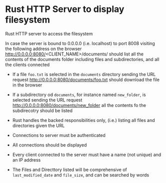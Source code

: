 # Rust HTTP Server to display filesystem

Rust HTTP server to access the filesystem

In case the server is bound to 0.0.0.0 (i.e. localhost) to port 8008 visiting the following address on the browser 
http://0.0.0.0:8080/<CLIENT_NAME>/documents/ should list all the contents of the documents folder including files and subdirectories, and all the clients connected
- If a file `foo.txt` is selected  in the `documents` directory sending the URL request http://0.0.0.0:8080/documents/foo.txt should download the file in the browser

- If a subdirectory od `documents`, for instance named `new_folder`, is selected sending the URL request http://0.0.0.0:8080/documents/new_folder all the contents fo the subdirecotry should be listed

- Rust handles the backed responsibilities only, (i.e.) listing all files and directories given the URL

- Connections to server must be authenticated 

- All connections should be displayed

- Every client connected to the server must have a name (not unique) and an IP address

- The Files and Directtory listed will be comprehensive of `last_modified_date` and `file_size`, and can be searched by words


